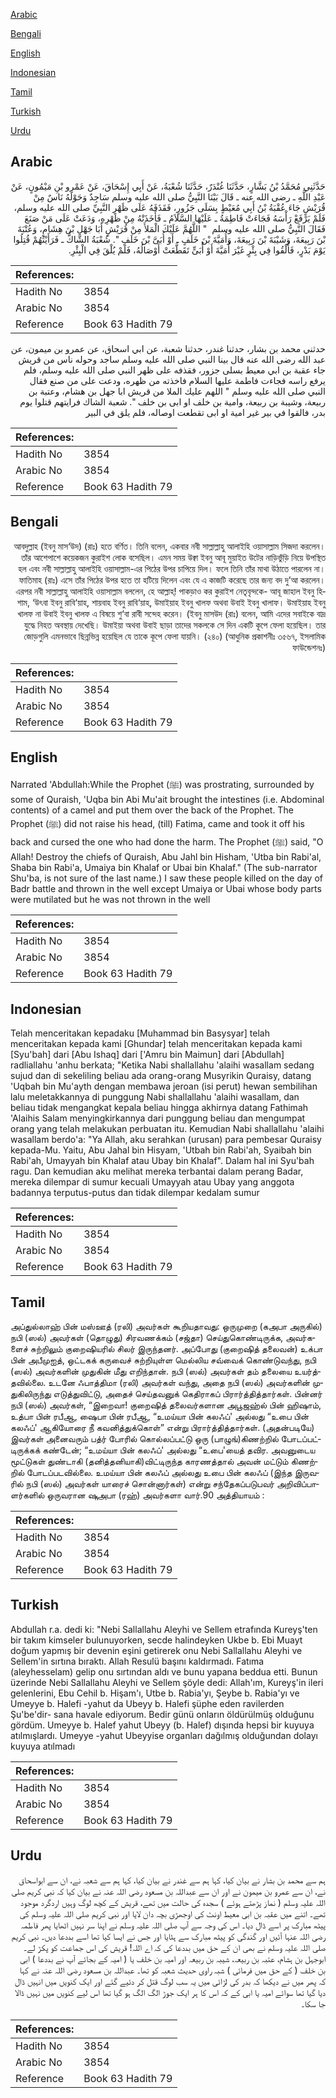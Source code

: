 [Arabic](#arabic)

[Bengali](#bengali)

[English](#english)

[Indonesian](#indonesian)

[Tamil](#tamil)

[Turkish](#turkish)

[Urdu](#urdu)

## Arabic


<div dir="rtl" lang="ar" style={{fontSize:'larger',backgroundColor:'#f8f9fa',padding:20}}>
حَدَّثَنِي مُحَمَّدُ بْنُ بَشَّارٍ، حَدَّثَنَا غُنْدَرٌ، حَدَّثَنَا شُعْبَةُ، عَنْ أَبِي إِسْحَاقَ، عَنْ عَمْرِو بْنِ مَيْمُونٍ، عَنْ عَبْدِ اللَّهِ ـ رضى الله عنه ـ قَالَ بَيْنَا النَّبِيُّ صلى الله عليه وسلم سَاجِدٌ وَحَوْلَهُ نَاسٌ مِنْ قُرَيْشٍ جَاءَ عُقْبَةُ بْنُ أَبِي مُعَيْطٍ بِسَلَى جَزُورٍ، فَقَذَفَهُ عَلَى ظَهْرِ النَّبِيِّ صلى الله عليه وسلم، فَلَمْ يَرْفَعْ رَأْسَهُ فَجَاءَتْ فَاطِمَةُ ـ عَلَيْهَا السَّلاَمُ ـ فَأَخَذَتْهُ مِنْ ظَهْرِهِ، وَدَعَتْ عَلَى مَنْ صَنَعَ فَقَالَ النَّبِيُّ صلى الله عليه وسلم ‏ "‏ اللَّهُمَّ عَلَيْكَ الْمَلأَ مِنْ قُرَيْشٍ أَبَا جَهْلِ بْنَ هِشَامٍ، وَعُتْبَةَ بْنَ رَبِيعَةَ، وَشَيْبَةَ بْنَ رَبِيعَةَ، وَأُمَيَّةَ بْنَ خَلَفٍ ـ أَوْ أُبَىَّ بْنَ خَلَفٍ ‏"‏‏.‏ شُعْبَةُ الشَّاكُّ ـ فَرَأَيْتُهُمْ قُتِلُوا يَوْمَ بَدْرٍ، فَأُلْقُوا فِي بِئْرٍ غَيْرَ أُمَيَّةَ أَوْ أُبَىٍّ تَقَطَّعَتْ أَوْصَالُهُ، فَلَمْ يُلْقَ فِي الْبِئْرِ‏.‏
</div>
<div style={{backgroundColor:'#f8f9fa',padding:20, marginBottom: 10}}><table> <thead> <tr> <th>References:</th> <th></th> </tr> </thead> <tbody><tr><td>Hadith No</td><td>3854</td></tr><tr><td>Arabic No</td><td>3854</td></tr><tr><td>Reference</td><td>Book 63 Hadith 79</td></tr></tbody></table></div>


<div dir="rtl" lang="ar" style={{fontSize:'larger',backgroundColor:'#f8f9fa',padding:20}}>
حدثني محمد بن بشار، حدثنا غندر، حدثنا شعبة، عن ابي اسحاق، عن عمرو بن ميمون، عن عبد الله رضى الله عنه قال بينا النبي صلى الله عليه وسلم ساجد وحوله ناس من قريش جاء عقبة بن ابي معيط بسلى جزور، فقذفه على ظهر النبي صلى الله عليه وسلم، فلم يرفع راسه فجاءت فاطمة عليها السلام فاخذته من ظهره، ودعت على من صنع فقال النبي صلى الله عليه وسلم " اللهم عليك الملا من قريش ابا جهل بن هشام، وعتبة بن ربيعة، وشيبة بن ربيعة، وامية بن خلف او ابى بن خلف ". شعبة الشاك فرايتهم قتلوا يوم بدر، فالقوا في بير غير امية او ابى تقطعت اوصاله، فلم يلق في البير
</div>
<div style={{backgroundColor:'#f8f9fa',padding:20, marginBottom: 10}}><table> <thead> <tr> <th>References:</th> <th></th> </tr> </thead> <tbody><tr><td>Hadith No</td><td>3854</td></tr><tr><td>Arabic No</td><td>3854</td></tr><tr><td>Reference</td><td>Book 63 Hadith 79</td></tr></tbody></table></div>

## Bengali


<div dir="rtl" lang="bn" style={{fontSize:'larger',backgroundColor:'#f8f9fa',padding:20}}>
আবদুল্লাহ (ইবনু মাস‘উদ) (রাঃ) হতে বর্ণিত। তিনি বলেন, একবার নবী সাল্লাল্লাহু আলাইহি ওয়াসাল্লাম সিজদা করলেন। তাঁর আশেপাশে কয়েকজন কুরাইশ লোক বসেছিল। এমন সময় উক্বা ইবনু আবূ মুয়াইত উটের নাড়িভুঁড়ি নিয়ে উপস্থিত হল এবং নবী সাল্লাল্লাহু আলাইহি ওয়াসাল্লাম-এর পিঠের উপর চাপিয়ে দিল। ফলে তিনি তাঁর মাথা উঠাতে পারলেন না। ফাতিমাহ (রাঃ) এসে তাঁর পিঠের উপর হতে তা হটিয়ে দিলেন এবং যে এ কাজটি করেছে তার জন্য বদ দু’আ করলেন। এরপর নবী সাল্লাল্লাহু আলাইহি ওয়াসাল্লাম বললেন, হে আল্লাহ্! পাকড়াও কর কুরাইশ নেতৃবৃন্দকে- আবূ জাহাল ইবনু হিশাম, ‘উৎবা ইবনু রাবি‘য়াহ, শায়বাহ ইবনু রাবি‘য়াহ, উমাইয়াহ ইবনু খালফ অথবা উবাই ইবনু খালাফ। উমাইয়াহ ইবনু খালফ না উবাই ইবনু খালফ এ বিষয়ে শু‘বা রাবী সন্দেহ করেন। (ইবনু মাসউদ (রাঃ) বলেন, আমি এদের সবাইকে বাদ্র যুদ্ধে নিহত অবস্থায় দেখেছি। উমাইয়া অথবা উবাই ছাড়া তাদের সকলকে সে দিন একটি কূপে ফেলা হয়েছিল। তার জোড়গুলি এমনভাবে ছিন্নভিন্ন হয়েছিল যে তাকে কূপে ফেলা যায়নি। (২৪০) (আধুনিক প্রকাশনীঃ ৩৫৬৭, ইসলামিক ফাউন্ডেশনঃ)
</div>
<div style={{backgroundColor:'#f8f9fa',padding:20, marginBottom: 10}}><table> <thead> <tr> <th>References:</th> <th></th> </tr> </thead> <tbody><tr><td>Hadith No</td><td>3854</td></tr><tr><td>Arabic No</td><td>3854</td></tr><tr><td>Reference</td><td>Book 63 Hadith 79</td></tr></tbody></table></div>

## English


<div dir="ltr" lang="en" style={{fontSize:'larger',backgroundColor:'#f8f9fa',padding:20}}>
Narrated 'Abdullah:While the Prophet (ﷺ) was prostrating, surrounded by some of Quraish, 'Uqba bin Abi Mu'ait brought the intestines (i.e. Abdominal contents) of a camel and put them over the back of the Prophet. The Prophet (ﷺ) did not raise his head, (till) Fatima, came and took it off his back and cursed the one who had done the harm. The Prophet (ﷺ) said, "O Allah! Destroy the chiefs of Quraish, Abu Jahl bin Hisham, 'Utba bin Rabi'al, Shaba bin Rabi'a, Umaiya bin Khalaf or Ubai bin Khalaf." (The sub-narrator Shu'ba, is not sure of the last name.) I saw these people killed on the day of Badr battle and thrown in the well except Umaiya or Ubai whose body parts were mutilated but he was not thrown in the well
</div>
<div style={{backgroundColor:'#f8f9fa',padding:20, marginBottom: 10}}><table> <thead> <tr> <th>References:</th> <th></th> </tr> </thead> <tbody><tr><td>Hadith No</td><td>3854</td></tr><tr><td>Arabic No</td><td>3854</td></tr><tr><td>Reference</td><td>Book 63 Hadith 79</td></tr></tbody></table></div>

## Indonesian


<div dir="ltr" lang="id" style={{fontSize:'larger',backgroundColor:'#f8f9fa',padding:20}}>
Telah menceritakan kepadaku [Muhammad bin Basysyar] telah menceritakan kepada kami [Ghundar] telah menceritakan kepada kami [Syu'bah] dari [Abu Ishaq] dari ['Amru bin Maimun] dari [Abdullah] radliallahu 'anhu berkata; "Ketika Nabi shallallahu 'alaihi wasallam sedang sujud dan di sekeliling beliau ada orang-orang Musyrikin Quraisy, datang 'Uqbah bin Mu'ayth dengan membawa jeroan (isi perut) hewan sembilihan lalu meletakkannya di punggung Nabi shallallahu 'alaihi wasallam, dan beliau tidak mengangkat kepala beliau hingga akhirnya datang Fathimah 'Alaihis Salam menyingkirkannya dari punggung beliau dan mengumpat orang yang telah melakukan perbuatan itu. Kemudian Nabi shallallahu 'alaihi wasallam berdo'a: "Ya Allah, aku serahkan (urusan) para pembesar Quraisy kepada-Mu. Yaitu, Abu Jahal bin Hisyam, 'Utbah bin Rabi'ah, Syaibah bin Rabi'ah, Umayyah bin Khalaf atau Ubay bin Khalaf". Dalam hal ini Syu'bah ragu. Dan kemudian aku melihat mereka terbantai dalam perang Badar, mereka dilempar di sumur kecuali Umayyah atau Ubay yang anggota badannya terputus-putus dan tidak dilempar kedalam sumur
</div>
<div style={{backgroundColor:'#f8f9fa',padding:20, marginBottom: 10}}><table> <thead> <tr> <th>References:</th> <th></th> </tr> </thead> <tbody><tr><td>Hadith No</td><td>3854</td></tr><tr><td>Arabic No</td><td>3854</td></tr><tr><td>Reference</td><td>Book 63 Hadith 79</td></tr></tbody></table></div>

## Tamil


<div dir="ltr" lang="ta" style={{fontSize:'larger',backgroundColor:'#f8f9fa',padding:20}}>
அப்துல்லாஹ் பின் மஸ்ஊத் (ரலி) அவர்கள் கூறியதாவது: ஒருமுறை (கஅபா அருகில்) நபி (ஸல்) அவர்கள் (தொழுது) சிரவணக்கம் (சஜ்தா) செய்துகொண்டிருக்க, அவர்களைச் சுற்றிலும் குறைஷியரில் சிலர் இருந்தனர். அப்போது (குறைஷித் தலைவன்) உக்பா பின் அபீமுஐத், ஒட்டகக் கருவைச் சுற்றியுள்ள மெல்லிய சவ்வைக் கொண்டுவந்து, நபி (ஸல்) அவர்களின் முதுகின் மீது எறிந்தான். நபி (ஸல்) அவர்கள் தம் தலையை உயர்த்தவில்லை. உடனே ஃபாத்திமா (ரலி) அவர்கள் வந்து, அதை நபி (ஸல்) அவர்களின் முதுகிலிருந்து எடுத்துவிட்டு, அதைச் செய்தவனுக் கெதிராகப் பிரார்த்தித்தார்கள். பின்னர் நபி (ஸல்) அவர்கள், “இறைவா! குறைஷித் தலைவர்களான அபூஜஹ்ல் பின் ஹிஷாம், உத்பா பின் ரபீஆ, ஷைபா பின் ரபீஆ, “உமய்யா பின் கலஃப்' அல்லது “உபை பின் கலஃப்' ஆகியோரை நீ கவனித்துக்கொள்” என்று பிரார்த்தித்தார்கள். (அதன்படியே) இவர்கள் அனைவரும் பத்ர் போரில் கொல்லப்பட்டு ஒரு (பாழுங்)கிணற்றில் போடப்பட்டிருக்கக் கண்டேன்; “உமய்யா பின் கலஃப்' அல்லது “உபை'யைத் தவிர. அவனுடைய மூட்டுகள் துண்டாகி (தனித்தனியாகி)விட்டிருந்த காரணத்தால் அவன் மட்டும் கிணற்றில் போடப்படவில்லை. உமய்யா பின் கலஃப் அல்லது உபை பின் கலஃப் (இந்த இருவரில் நபி (ஸல்) அவர்கள் யாரைச் சொன்னார்கள்) என்று சந்தேகப்படுபவர் அறிவிப்பாளர்களில் ஒருவரான ஷுஅபா (ரஹ்) அவர்களா வார்.90 அத்தியாயம் :
</div>
<div style={{backgroundColor:'#f8f9fa',padding:20, marginBottom: 10}}><table> <thead> <tr> <th>References:</th> <th></th> </tr> </thead> <tbody><tr><td>Hadith No</td><td>3854</td></tr><tr><td>Arabic No</td><td>3854</td></tr><tr><td>Reference</td><td>Book 63 Hadith 79</td></tr></tbody></table></div>

## Turkish


<div dir="ltr" lang="tr" style={{fontSize:'larger',backgroundColor:'#f8f9fa',padding:20}}>
Abdullah r.a. dedi ki: "Nebi Sallallahu Aleyhi ve Sellem etrafında Kureyş'ten bir takım kimseler bulunuyorken, secde halindeyken Ukbe b. Ebi Muayt doğum yapmış bir devenin eşini getirerek onu Nebi Sallallahu Aleyhi ve Sellem'in sırtına bıraktı. Allah Resulü başını kaldırmadı. Fatıma (aleyhesselam) gelip onu sırtından aldı ve bunu yapana beddua etti. Bunun üzerinde Nebi Sallallahu Aleyhi ve Sellem şöyle dedi: Allah'ım, Kureyş'in ileri gelenlerini, Ebu Cehil b. Hişam'ı, Utbe b. Rabia'yı, Şeybe b. Rabia'yı ve Umeyye b. Halefi -yahut da Ubeyy b. Halefi şüphe eden ravilerden Şu'be'dir- sana havale ediyorum. Bedir günü onların öldürülmüş olduğunu gördüm. Umeyye b. Halef yahut Ubeyy (b. Halef) dışında hepsi bir kuyuya atılmışlardı. Umeyye -yahut Ubeyyise organları dağılmış olduğundan dolayı kuyuya atılmadı
</div>
<div style={{backgroundColor:'#f8f9fa',padding:20, marginBottom: 10}}><table> <thead> <tr> <th>References:</th> <th></th> </tr> </thead> <tbody><tr><td>Hadith No</td><td>3854</td></tr><tr><td>Arabic No</td><td>3854</td></tr><tr><td>Reference</td><td>Book 63 Hadith 79</td></tr></tbody></table></div>

## Urdu


<div dir="rtl" lang="ur" style={{fontSize:'larger',backgroundColor:'#f8f9fa',padding:20}}>
ہم سے محمد بن بشار نے بیان کیا، کہا ہم سے غندر نے بیان کیا، کہا ہم سے شعبہ نے، ان سے ابواسحاق نے، ان سے عمرو بن میمون نے اور ان سے عبداللہ بن مسعود رضی اللہ عنہ نے بیان کیا کہ نبی کریم صلی اللہ علیہ وسلم ( نماز پڑھتے ہوئے ) سجدہ کی حالت میں تھے، قریش کے کچھ لوگ وہیں اردگرد موجود تھے۔ اتنے میں عقبہ بن ابی معیط اونٹ کی اوجھڑی بچہ دان لایا اور نبی کریم صلی اللہ علیہ وسلم کی پیٹھ مبارک پر اسے ڈال دیا۔ اس کی وجہ سے آپ صلی اللہ علیہ وسلم نے اپنا سر نہیں اٹھایا پھر فاطمہ رضی اللہ عنہا آئیں اور گندگی کو پیٹھ مبارک سے ہٹایا اور جس نے ایسا کیا تھا اسے بددعا دیں۔ نبی کریم صلی اللہ علیہ وسلم نے بھی ان کے حق میں بددعا کی کہ اے اللہ! قریش کی اس جماعت کو پکڑ لے۔ ابوجہل بن ہشام، عتبہ بن ربیعہ، شیبہ بن ربیعہ اور امیہ بن خلف یا ( امیہ کے بجائے آپ نے بددعا ) ابی بن خلف ( کے حق میں فرمائی ) شبہ راوی حدیث شعبہ کو تھا۔ عبداللہ بن مسعود رضی اللہ عنہ نے کہا کہ پھر میں نے دیکھا کہ بدر کی لڑائی میں یہ سب لوگ قتل کر دئیے گئے اور ایک کنویں میں انہیں ڈال دیا گیا تھا سوائے امیہ یا ابی کے کہ اس کا ہر ایک جوڑ الگ الگ ہو گیا تھا اس لیے کنویں میں نہیں ڈالا جا سکا۔
</div>
<div style={{backgroundColor:'#f8f9fa',padding:20, marginBottom: 10}}><table> <thead> <tr> <th>References:</th> <th></th> </tr> </thead> <tbody><tr><td>Hadith No</td><td>3854</td></tr><tr><td>Arabic No</td><td>3854</td></tr><tr><td>Reference</td><td>Book 63 Hadith 79</td></tr></tbody></table></div>